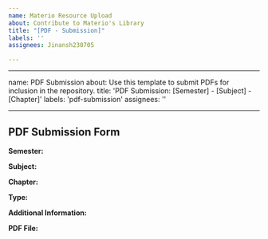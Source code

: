 ```yaml
---
name: Materio Resource Upload
about: Contribute to Materio's Library
title: "[PDF - Submission]"
labels: ''
assignees: Jinansh230705

---
```


---
name: PDF Submission
about: Use this template to submit PDFs for inclusion in the repository.
title: 'PDF Submission: [Semester] - [Subject] - [Chapter]'
labels: 'pdf-submission'
assignees: ''

---

## PDF Submission Form

**Semester:** 
<!-- Please specify the semester this PDF is relevant to. -->

**Subject:** 
<!-- Please specify the subject this PDF is related to. -->

**Chapter:** 
<!-- Please specify the chapter this PDF is related to. -->

**Type:**
<!-- Please specify the type of document you are submitting: Textbook/Resources, Tutorials/Assignments, or Assignment Solution. -->

**Additional Information:**
<!-- Please provide any additional information about the PDF here. -->

**PDF File:**
<!-- Please attach your PDF file here. -->
